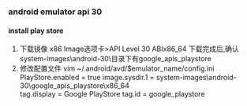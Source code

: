 ### android emulator api 30
#### install play store
1. 下载镜像
x86 Image选项卡>API Level 30 ABIx86_64
下载完成后,确认system-images\android-30\目录下有google_apis_playstore
2. 修改配置文件
vim ~/.android/avd/$emulator_name/config.ini
PlayStore.enabled = true
image.sysdir.1 = system-images\android-30\google_apis_playstore\x86_64\
tag.display = Google PlayStore
tag.id = google_playstore


